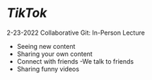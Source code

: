 # *TikTok*
2-23-2022 Collaborative Git: In-Person Lecture
- Seeing new content
- Sharing your own content  
- Connect with friends
  -We talk to friends 
- Sharing funny videos 

